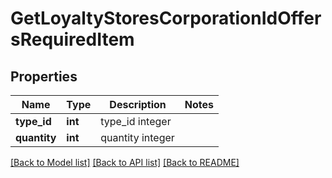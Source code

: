 # GetLoyaltyStoresCorporationIdOffersRequiredItem

## Properties
Name | Type | Description | Notes
------------ | ------------- | ------------- | -------------
**type_id** | **int** | type_id integer | 
**quantity** | **int** | quantity integer | 

[[Back to Model list]](../README.md#documentation-for-models) [[Back to API list]](../README.md#documentation-for-api-endpoints) [[Back to README]](../README.md)


